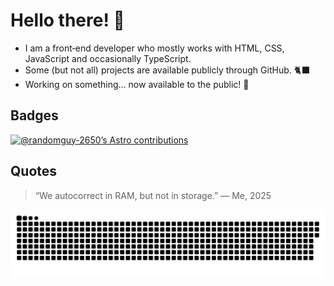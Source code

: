 # Hello there! 👋

- I am a front‐end developer who mostly works with HTML, CSS, JavaScript and occasionally TypeScript. 
- Some (but not all) projects are available publicly through GitHub. 🐈‍⬛
- Working on something… now available to the public! 👀

## Badges

[![@randomguy-2650’s Astro contributions](https://astro.badg.es/v2/contributor/randomguy-2650.svg)](https://astro.badg.es/contributor/randomguy-2650/)

## Quotes

> “We autocorrect in RAM, but not in storage.” — Me, 2025

<!-- https://github.com/Platane/snk — Great work! -->

<picture>
    <source srcset="./dist/github-snake-dark.svg" media="(prefers-color-scheme: dark)" />
    <source srcset="./dist/github-snake.svg" media="(prefers-color-scheme: light)" />
    <img src="./dist/github-snake.svg" alt="GitHub contribution grid as a snake game" />
</picture>
